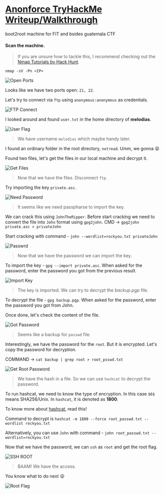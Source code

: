 # [Anonforce TryHackMe Writeup/Walkthrough][1]
boot2root machine for FIT and bsides guatemala CTF


#### Scan the machine.
> If you are unsure how to tackle this, I recommend checking out the [Nmap Tutorials by Hack Hunt][2].

`nmap -sV -Pn <IP>`

![Open Ports](images/open_ports.png)

Looks like we have two ports open: `21, 22`.

Let's try to connect via `ftp` using `anonymous:anonymous` as credentials.

![FTP Connect](images/ftp_connect.png)

I looked around and found `user.txt` in the home directory of **melodias**.

![User Flag](images/user_flag.png)
> We have username `melodias` which maybe handy later.

I found an ordinary folder in the root directory, `notread`. Umm, we gonna :stuck_out_tongue_closed_eyes:

Found two files, let's get the files in our local machine and decrypt it.

![Get Files](images/get_files.png)
> Now that we have the files. Disconnect `ftp`.

Try importing the key `private.asc`.

![Need Password](images/need_pass.png)
> It seems like we need passpharse to import the key.

We can crack this using `JohnTheRipper`. Before start cracking we need to convert the file into `John` format using `gpg2john`. CMD -> `gpg2john private.asc > privateJohn`

Start cracking with command - `john --wordlist=rockyou.txt privateJohn`

![Passwrd](images/get_pass.png)
> Now that we have the password we can import the key.

To import the key - `gpg --import private.asc`. When asked for the password, enter the password you got from the previous result.

![Import Key](images/import_key.png)
> The key is imported. We can try to decrypt the *backup.pgp* file.

To decrypt the file - `gpg backup.pgp`. When asked for the password, enter the password you got from John.

Once done, let's check the content of the file.

![Got Password](images/get_psswd.png)
> Seems like a backup for `passwd` file.

Interestingly, we have the password for the `root`. But it is encrypted. Let's copy the password for decryption.

COMMAND -> `cat backup | grep root > root_psswd.txt`

![Get Root Password](images/get_root_hash.png)
> We have the hash in a file. So we can use `hashcat` to decrypt the password.

To run hashcat, we need to know the type of encryption. In this case `$6$` means SHA256/Unix. In `hashcat`, it is denoted as **1800**.

To know more about [hashcat][3], read this!

Command to decrypt is `hashcat -m 1800 --force root_passwd.txt --wordlist rockyou.txt`

Alternatively, you can use `John` with command - `john root_passwd.txt --wordlist=rockyou.txt`

Now that we have the password, we can `ssh` as `root` and get the root flag.

![SSH ROOT](images/ssh_root.png)
> BAAM! We have the access.

You know what to do next :stuck_out_tongue_winking_eye:

![Root Flag](images/root_flag.png)


[1]: https://tryhackme.com/room/bsidesgtanonforce
[2]: https://blog.hackhunt.in/search/label/Nmap
[3]: https://hashcat.net/wiki/doku.php?id=hashcat
